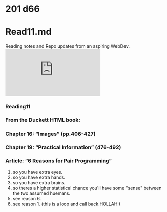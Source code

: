 
# 201 d66
# Read11.md
Reading notes and Repo updates from an aspiring WebDev.
![Type-copy](https://wtf.tw/ref/duckett.pdf)

### Reading11
### From the Duckett HTML book:
### Chapter 16: “Images” (pp.406-427)


### Chapter 19: “Practical Information” (476-492)



### Article: “6 Reasons for Pair Programming”
1. so you have extra eyes.
2. so you have extra hands.
3. so you have extra brains.
4. so theres a higher statistical chance you'll have some "sense" between the two assumed huemans. 
5. see reason 6.
6. see reason 1. (this is a loop and call back.HOLLAH!)
